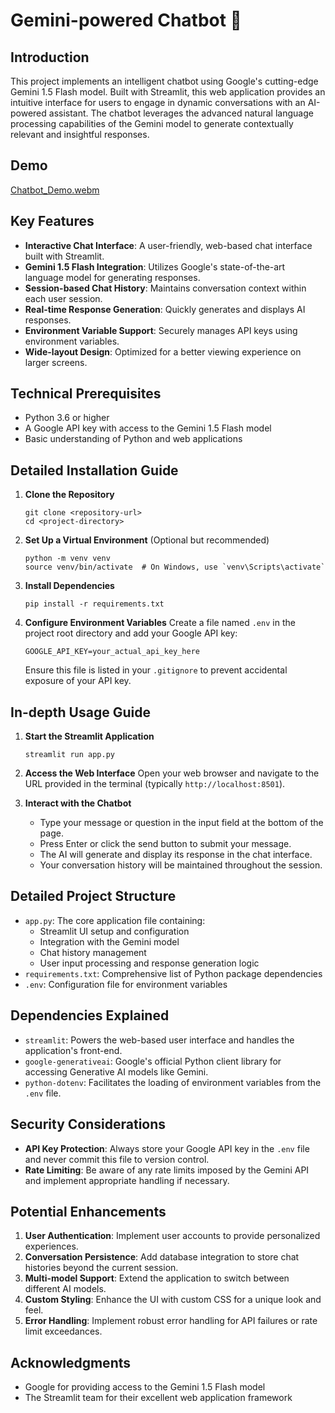 # Gemini-powered Chatbot 🤖

## Introduction

This project implements an intelligent chatbot using Google's cutting-edge Gemini 1.5 Flash model. Built with Streamlit, this web application provides an intuitive interface for users to engage in dynamic conversations with an AI-powered assistant. The chatbot leverages the advanced natural language processing capabilities of the Gemini model to generate contextually relevant and insightful responses.

## Demo

[Chatbot_Demo.webm](https://github.com/ankit10101/LLM_Chatbot/assets/40112826/1f33dd3a-5596-4a84-ba25-e0e087c12932)

## Key Features

- **Interactive Chat Interface**: A user-friendly, web-based chat interface built with Streamlit.
- **Gemini 1.5 Flash Integration**: Utilizes Google's state-of-the-art language model for generating responses.
- **Session-based Chat History**: Maintains conversation context within each user session.
- **Real-time Response Generation**: Quickly generates and displays AI responses.
- **Environment Variable Support**: Securely manages API keys using environment variables.
- **Wide-layout Design**: Optimized for a better viewing experience on larger screens.

## Technical Prerequisites

- Python 3.6 or higher
- A Google API key with access to the Gemini 1.5 Flash model
- Basic understanding of Python and web applications

## Detailed Installation Guide

1. **Clone the Repository**
   ```
   git clone <repository-url>
   cd <project-directory>
   ```

2. **Set Up a Virtual Environment** (Optional but recommended)
   ```
   python -m venv venv
   source venv/bin/activate  # On Windows, use `venv\Scripts\activate`
   ```

3. **Install Dependencies**
   ```
   pip install -r requirements.txt
   ```

4. **Configure Environment Variables**
   Create a file named `.env` in the project root directory and add your Google API key:
   ```
   GOOGLE_API_KEY=your_actual_api_key_here
   ```
   Ensure this file is listed in your `.gitignore` to prevent accidental exposure of your API key.

## In-depth Usage Guide

1. **Start the Streamlit Application**
   ```
   streamlit run app.py
   ```

2. **Access the Web Interface**
   Open your web browser and navigate to the URL provided in the terminal (typically `http://localhost:8501`).

3. **Interact with the Chatbot**
   - Type your message or question in the input field at the bottom of the page.
   - Press Enter or click the send button to submit your message.
   - The AI will generate and display its response in the chat interface.
   - Your conversation history will be maintained throughout the session.

## Detailed Project Structure

- `app.py`: The core application file containing:
  - Streamlit UI setup and configuration
  - Integration with the Gemini model
  - Chat history management
  - User input processing and response generation logic
- `requirements.txt`: Comprehensive list of Python package dependencies
- `.env`: Configuration file for environment variables

## Dependencies Explained

- `streamlit`: Powers the web-based user interface and handles the application's front-end.
- `google-generativeai`: Google's official Python client library for accessing Generative AI models like Gemini.
- `python-dotenv`: Facilitates the loading of environment variables from the `.env` file.

## Security Considerations

- **API Key Protection**: Always store your Google API key in the `.env` file and never commit this file to version control.
- **Rate Limiting**: Be aware of any rate limits imposed by the Gemini API and implement appropriate handling if necessary.

## Potential Enhancements

1. **User Authentication**: Implement user accounts to provide personalized experiences.
2. **Conversation Persistence**: Add database integration to store chat histories beyond the current session.
3. **Multi-model Support**: Extend the application to switch between different AI models.
4. **Custom Styling**: Enhance the UI with custom CSS for a unique look and feel.
5. **Error Handling**: Implement robust error handling for API failures or rate limit exceedances.

## Acknowledgments

- Google for providing access to the Gemini 1.5 Flash model
- The Streamlit team for their excellent web application framework

